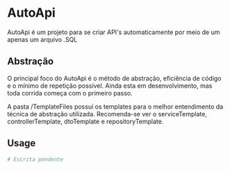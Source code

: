 # AutoApi

AutoApi é um projeto para se criar API's automaticamente por meio de um apenas um arquivo .SQL

## Abstração

O principal foco do AutoApi é o método de abstração, eficiência de código e o mínimo de repetição possível. Ainda esta em desenvolvimento, mas toda corrida começa com o primeiro passo.

A pasta /TemplateFiles possuí os templates para o melhor entendimento da técnica de abstração utilizada. Recomenda-se ver o serviceTemplate, controllerTemplate, dtoTemplate e repositoryTemplate.

## Usage

```python
# Escrita pendente
```

